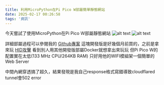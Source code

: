 ```yaml
---
title: 利用MicroPython在Pi Pico W部屬簡單靜態網站
date: 2025-02-17 00:26:58
tags: '資訊'
---
```

今天嘗試了使用MicroPython在Pi Pico W部屬靜態網站
![alt text](images/20250217/image.png)
![alt text](images/20250217/image2.png)

詳細部屬過程可以參閱我的 [Github專案](https://github.com/imyimang/PiPicoW-WebServer)
這塊開發版是好幾個月前買的，之前是拿來玩 [HID攻擊](https://github.com/imyimang/HID-Script)
看到別人用其他開發版部屬Docker就想拿出來玩玩
但Pi Pico W的配置實在太低(133 MHz CPU/264KB RAM)
只好用他的WIFI模組架一個簡單的Web Server

中間內網穿透搞了超久，結果發現是我自己response格式寫錯導致cloudflared tunnel會502 error